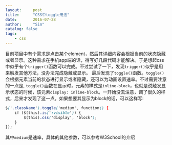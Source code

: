 ```yaml
---
layout:     post
title:      "CSS中toggle用法"
date:       2016-07-28
author:     "Sim"
catalog: false
tags:
    - css
---
```


目前项目中有个需求是点击某个element，然后其详细内容会根据当前的状态隐藏或者显示。这种需求在手机app端的话，得写好几段代码才能解决。于是想起css中似乎有个`trigger()`函数可以完成。不过尝试了一下，发现`trigger()`似乎是用来触发其他方法，没办法完成隐藏或显示。
最后发现了`toggle()`函数。`toggle()`会根据元素当前的状态进行显示或者隐藏，还可以为动画设置速率。不过需要注意的一点是, `toggle()`函数在显示时，元素的样式是`inline-block`，也就是说触发显示状态的时候，该元素`display: inline-block`。一开始没去注意，调了很久的样式，后来才发现了这一点。如果想要其显示为block的话，可以这样写:

```css
$('.className').toggle('medium', function() {
	if ($(this).is(':visible')) {
		$(this).css('display', 'block');
	}
});
```

其中`medium`是速率，具体的其他参数，可以参考W3School的介绍


